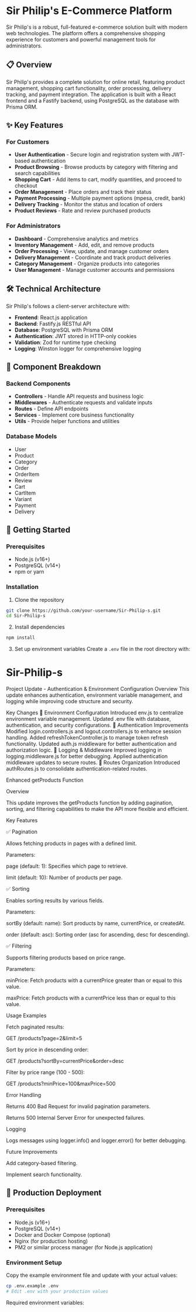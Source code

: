 # Sir Philip's E-Commerce Platform

Sir Philip's is a robust, full-featured e-commerce solution built with modern web technologies. The platform offers a comprehensive shopping experience for customers and powerful management tools for administrators.

## 📋 Overview

Sir Philip's provides a complete solution for online retail, featuring product management, shopping cart functionality, order processing, delivery tracking, and payment integration. The application is built with a React frontend and a Fastify backend, using PostgreSQL as the database with Prisma ORM.

## ✨ Key Features

### For Customers
- **User Authentication** - Secure login and registration system with JWT-based authentication
- **Product Browsing** - Browse products by category with filtering and search capabilities
- **Shopping Cart** - Add items to cart, modify quantities, and proceed to checkout
- **Order Management** - Place orders and track their status
- **Payment Processing** - Multiple payment options (mpesa, credit, bank)
- **Delivery Tracking** - Monitor the status and location of orders
- **Product Reviews** - Rate and review purchased products

### For Administrators
- **Dashboard** - Comprehensive analytics and metrics
- **Inventory Management** - Add, edit, and remove products
- **Order Processing** - View, update, and manage customer orders
- **Delivery Management** - Coordinate and track product deliveries
- **Category Management** - Organize products into categories
- **User Management** - Manage customer accounts and permissions

## 🛠️ Technical Architecture

Sir Philip's follows a client-server architecture with:

- **Frontend**: React.js application
- **Backend**: Fastify.js RESTful API
- **Database**: PostgreSQL with Prisma ORM
- **Authentication**: JWT stored in HTTP-only cookies
- **Validation**: Zod for runtime type checking
- **Logging**: Winston logger for comprehensive logging

## 🧩 Component Breakdown

### Backend Components
- **Controllers** - Handle API requests and business logic
- **Middlewares** - Authenticate requests and validate inputs
- **Routes** - Define API endpoints
- **Services** - Implement core business functionality
- **Utils** - Provide helper functions and utilities

### Database Models
- User
- Product
- Category
- Order
- OrderItem
- Review
- Cart
- CartItem
- Variant
- Payment
- Delivery

## 🚀 Getting Started

### Prerequisites
- Node.js (v16+)
- PostgreSQL (v14+)
- npm or yarn

### Installation

1. Clone the repository
```bash
git clone https://github.com/your-username/Sir-Philip-s.git
cd Sir-Philip-s
```

2. Install dependencies
```bash
npm install
```

3. Set up environment variables
Create a `.env` file in the root directory with:

# Sir-Philip-s

Project Update - Authentication & Environment Configuration
Overview
This update enhances authentication, environment variable management, and logging while improving code structure and security.

Key Changes
🔹 Environment Configuration
Introduced env.js to centralize environment variable management.
Updated .env file with database, authentication, and security configurations.
🔹 Authentication Improvements
Modified login.controllers.js and logout.controllers.js to enhance session handling.
Added refreshTokenController.js to manage token refresh functionality.
Updated auth.js middleware for better authentication and authorization logic.
🔹 Logging & Middleware
Improved logging in logging.middleware.js for better debugging.
Applied authentication middleware updates to secure routes.
🔹 Routes Organization
Introduced authRoutes.js to consolidate authentication-related routes.

Enhanced getProducts Function

Overview

This update improves the getProducts function by adding pagination, sorting, and filtering capabilities to make the API more flexible and efficient.

Key Features

✅ Pagination

Allows fetching products in pages with a defined limit.

Parameters:

page (default: 1): Specifies which page to retrieve.

limit (default: 10): Number of products per page.

✅ Sorting

Enables sorting results by various fields.

Parameters:

sortBy (default: name): Sort products by name, currentPrice, or createdAt.

order (default: asc): Sorting order (asc for ascending, desc for descending).

✅ Filtering

Supports filtering products based on price range.

Parameters:

minPrice: Fetch products with a currentPrice greater than or equal to this value.

maxPrice: Fetch products with a currentPrice less than or equal to this value.

Usage Examples

Fetch paginated results:

GET /products?page=2&limit=5

Sort by price in descending order:

GET /products?sortBy=currentPrice&order=desc

Filter by price range (100 - 500):

GET /products?minPrice=100&maxPrice=500

Error Handling

Returns 400 Bad Request for invalid pagination parameters.

Returns 500 Internal Server Error for unexpected failures.

Logging

Logs messages using logger.info() and logger.error() for better debugging.

Future Improvements

Add category-based filtering.

Implement search functionality.

## 🚀 Production Deployment

### Prerequisites
- Node.js (v16+)
- PostgreSQL (v14+)
- Docker and Docker Compose (optional)
- Nginx (for production hosting)
- PM2 or similar process manager (for Node.js application)

### Environment Setup

Copy the example environment file and update with your actual values:

```bash
cp .env.example .env
# Edit .env with your production values
```

Required environment variables:
